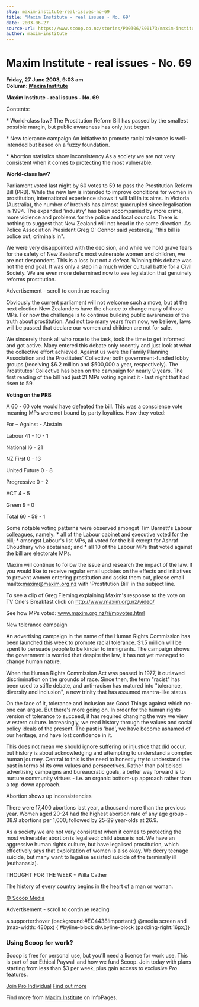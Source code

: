 ```yaml
---
slug: maxim-institute-real-issues-no-69
title: "Maxim Institute - real issues - No. 69"
date: 2003-06-27
source-url: https://www.scoop.co.nz/stories/PO0306/S00173/maxim-institute-real-issues-no-69.htm
author: maxim-institute
---
```

Maxim Institute - real issues - No. 69
======================================

**Friday, 27 June 2003, 9:03 am**  
**Column: [Maxim Institute](https://info.scoop.co.nz/Maxim_Institute)**

  

**Maxim Institute - real issues - No. 69**

Contents:

\* World-class law? The Prostitution Reform Bill has passed by the smallest possible margin, but public awareness has only just begun.

\* New tolerance campaign An initiative to promote racial tolerance is well-intended but based on a fuzzy foundation.

\* Abortion statistics show inconsistency As a society we are not very consistent when it comes to protecting the most vulnerable.

**World-class law?**

Parliament voted last night by 60 votes to 59 to pass the Prostitution Reform Bill (PRB). While the new law is intended to improve conditions for women in prostitution, international experience shows it will fail in its aims. In Victoria (Australia), the number of brothels has almost quadrupled since legalisation in 1994. The expanded 'industry' has been accompanied by more crime, more violence and problems for the police and local councils. There is nothing to suggest that New Zealand will not head in the same direction. As Police Association President Greg O' Connor said yesterday, "this bill is police out, criminals in".

We were very disappointed with the decision, and while we hold grave fears for the safety of New Zealand's most vulnerable women and children, we are not despondent. This is a loss but not a defeat. Winning this debate was not the end goal. It was only a step in a much wider cultural battle for a Civil Society. We are even more determined now to see legislation that genuinely reforms prostitution.

Advertisement - scroll to continue reading





Obviously the current parliament will not welcome such a move, but at the next election New Zealanders have the chance to change many of those MPs. For now the challenge is to continue building public awareness of the truth about prostitution. And not too many years from now, we believe, laws will be passed that declare our women and children are not for sale.

We sincerely thank all who rose to the task, took the time to get informed and got active. Many entered this debate only recently and just look at what the collective effort achieved. Against us were the Family Planning Association and the Prostitutes' Collective; both government-funded lobby groups (receiving $6.2 million and $500,000 a year, respectively). The Prostitutes' Collective has been on the campaign for nearly 9 years. The first reading of the bill had just 21 MPs voting against it - last night that had risen to 59.

**Voting on the PRB**

A 60 - 60 vote would have defeated the bill. This was a conscience vote meaning MPs were not bound by party loyalties. How they voted:

For – Against - Abstain

Labour 41 - 10 - 1

National l6 - 21

NZ First 0 - 13

United Future 0 - 8

Progressive 0 - 2

ACT 4 - 5

Green 9 - 0

Total 60 - 59 - 1

Some notable voting patterns were observed amongst Tim Barnett's Labour colleagues, namely: \* all of the Labour cabinet and executive voted for the bill; \* amongst Labour's list MPs, all voted for the bill except for Ashraf Choudhary who abstained; and \* all 10 of the Labour MPs that voted against the bill are electorate MPs.

Maxim will continue to follow the issue and research the impact of the law. If you would like to receive regular email updates on the effects and initiatives to prevent women entering prostitution and assist them out, please email mailto:maxim@maxim.org.nz with 'Prostitution Bill' in the subject line.

To see a clip of Greg Fleming explaining Maxim's response to the vote on TV One's Breakfast click on http://www.maxim.org.nz/video/

See how MPs voted: www.maxim.org.nz/ri/mpvotes.html

New tolerance campaign

An advertising campaign in the name of the Human Rights Commission has been launched this week to promote racial tolerance. $1.5 million will be spent to persuade people to be kinder to immigrants. The campaign shows the government is worried that despite the law, it has not yet managed to change human nature.

When the Human Rights Commission Act was passed in 1977, it outlawed discrimination on the grounds of race. Since then, the term "racist" has been used to stifle debate, and anti-racism has matured into "tolerance, diversity and inclusion", a new trinity that has assumed mantra-like status.

On the face of it, tolerance and inclusion are Good Things against which no-one can argue. But there's more going on. In order for the human rights version of tolerance to succeed, it has required changing the way we view w estern culture. Increasingly, we read history through the values and social policy ideals of the present. The past is 'bad', we have become ashamed of our heritage, and have lost confidence in it.

This does not mean we should ignore suffering or injustice that did occur, but history is about acknowledging and attempting to understand a complex human journey. Central to this is the need to honestly try to understand the past in terms of its own values and perspectives. Rather than politicised advertising campaigns and bureaucratic goals, a better way forward is to nurture community virtues - i.e. an organic bottom-up approach rather than a top-down approach.

Abortion shows up inconsistencies

There were 17,400 abortions last year, a thousand more than the previous year. Women aged 20-24 had the highest abortion rate of any age group - 38.9 abortions per 1,000; followed by 25-29 year-olds at 26.9.

As a society we are not very consistent when it comes to protecting the most vulnerable; abortion is legalised; child abuse is not. We have an aggressive human rights culture, but have legalised prostitution, which effectively says that exploitation of women is also okay. We decry teenage suicide, but many want to legalise assisted suicide of the terminally ill (euthanasia).

THOUGHT FOR THE WEEK - Willa Cather

The history of every country begins in the heart of a man or woman.

  

[© Scoop Media](http://www.scoop.co.nz/about/terms.html)  

Advertisement - scroll to continue reading



a.supporter:hover {background:#EC4438!important;} @media screen and (max-width: 480px) { #byline-block div.byline-block {padding-right:16px;}}

### Using Scoop for work?

Scoop is free for personal use, but you’ll need a licence for work use. This is part of our Ethical Paywall and how we fund Scoop. Join today with plans starting from less than $3 per week, plus gain access to exclusive _Pro_ features.  
  
[Join Pro Individual](https://pro.scoop.co.nz/Individual/?from=ProIn24) [Find out more](https://pro.scoop.co.nz/using-scoop-for-work/?from=ProIn24)

Find more from [Maxim Institute](https://info.scoop.co.nz/Maxim_Institute) on InfoPages.